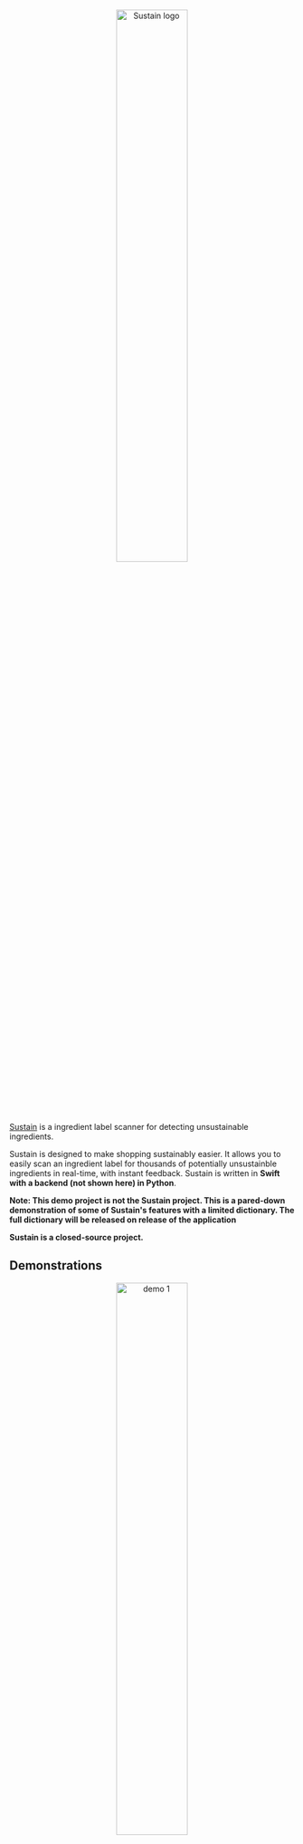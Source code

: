 <br/>
<p align="center">
    <a href="https://sustain.nordquists.com" target="_blank">
        <img width="50%" src="https://sustain.nordquists.com/static/logowithtext.png" alt="Sustain logo">
    </a
</p>

<br/>

[Sustain](https://sustain.nordquists.com) is a ingredient label scanner for detecting unsustainable ingredients. 

Sustain is designed to make shopping sustainably easier. It allows you to easily scan an ingredient label for thousands of potentially unsustainble ingredients in real-time, with instant feedback. Sustain is written in **Swift with a backend (not shown here) in Python**. 

**Note: This demo project is not the Sustain project. This is a pared-down demonstration of some of Sustain's features with a limited dictionary. The full dictionary will be released on release of the application**

**Sustain is a closed-source project.**

## Demonstrations

<p align="center">
        <img width="50%" src="/demo/demo1.gif" alt="demo 1">
        <img width="50%" src="/demo/demo2.gif" alt="demo 2">
        <img width="50%" src="/demo/demo3.gif" alt="demo 3">
</p>

## Technologies Used
I used Swift exclusively for the iOS application. I used Figma to design the application. 

## Have a question? Curious about Sustain?

Feel free to email me at [sean@nordquists.com](mailto:sean@nordquists.com) with any questions or recommendations you might have.

## License 
Sustain is a closed-source project. But this demo is released under the terms of the MIT License.
